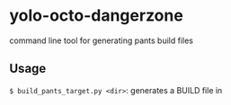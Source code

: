 yolo-octo-dangerzone
====================

command line tool for generating pants build files


## Usage
`$ build_pants_target.py <dir>`: generates a BUILD file in <dir>
